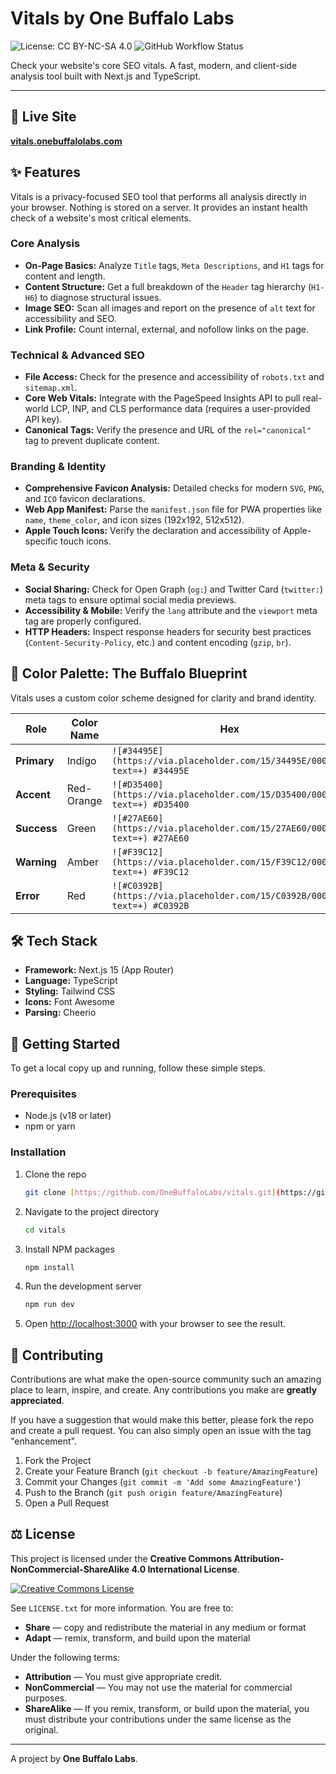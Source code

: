 # Vitals by One Buffalo Labs

![License: CC BY-NC-SA 4.0](https://img.shields.io/badge/License-CC%20BY--NC--SA%204.0-lightgrey.svg)
![GitHub Workflow Status](https://img.shields.io/github/actions/workflow/status/OneBuffaloLabs/vitals/deploy.yml)

Check your website's core SEO vitals. A fast, modern, and client-side analysis tool built with Next.js and TypeScript.

---

## 🚀 Live Site

**[vitals.onebuffalolabs.com](https://vitals.onebuffalolabs.com)**

## ✨ Features

Vitals is a privacy-focused SEO tool that performs all analysis directly in your browser. Nothing is stored on a server. It provides an instant health check of a website's most critical elements.

### Core Analysis

- **On-Page Basics:** Analyze `Title` tags, `Meta Descriptions`, and `H1` tags for content and length.
- **Content Structure:** Get a full breakdown of the `Header` tag hierarchy (`H1-H6`) to diagnose structural issues.
- **Image SEO:** Scan all images and report on the presence of `alt` text for accessibility and SEO.
- **Link Profile:** Count internal, external, and nofollow links on the page.

### Technical & Advanced SEO

- **File Access:** Check for the presence and accessibility of `robots.txt` and `sitemap.xml`.
- **Core Web Vitals:** Integrate with the PageSpeed Insights API to pull real-world LCP, INP, and CLS performance data (requires a user-provided API key).
- **Canonical Tags:** Verify the presence and URL of the `rel="canonical"` tag to prevent duplicate content.

### Branding & Identity

- **Comprehensive Favicon Analysis:** Detailed checks for modern `SVG`, `PNG`, and `ICO` favicon declarations.
- **Web App Manifest:** Parse the `manifest.json` file for PWA properties like `name`, `theme_color`, and icon sizes (192x192, 512x512).
- **Apple Touch Icons:** Verify the declaration and accessibility of Apple-specific touch icons.

### Meta & Security

- **Social Sharing:** Check for Open Graph (`og:`) and Twitter Card (`twitter:`) meta tags to ensure optimal social media previews.
- **Accessibility & Mobile:** Verify the `lang` attribute and the `viewport` meta tag are properly configured.
- **HTTP Headers:** Inspect response headers for security best practices (`Content-Security-Policy`, etc.) and content encoding (`gzip`, `br`).

## 🎨 Color Palette: The Buffalo Blueprint

Vitals uses a custom color scheme designed for clarity and brand identity.

| Role        | Color Name | Hex                                                                       |
| ----------- | ---------- | ------------------------------------------------------------------------- |
| **Primary** | Indigo     | `![#34495E](https://via.placeholder.com/15/34495E/000000?text=+) #34495E` |
| **Accent**  | Red-Orange | `![#D35400](https://via.placeholder.com/15/D35400/000000?text=+) #D35400` |
| **Success** | Green      | `![#27AE60](https://via.placeholder.com/15/27AE60/000000?text=+) #27AE60` |
| **Warning** | Amber      | `![#F39C12](https://via.placeholder.com/15/F39C12/000000?text=+) #F39C12` |
| **Error**   | Red        | `![#C0392B](https://via.placeholder.com/15/C0392B/000000?text=+) #C0392B` |

## 🛠 Tech Stack

- **Framework:** Next.js 15 (App Router)
- **Language:** TypeScript
- **Styling:** Tailwind CSS
- **Icons:** Font Awesome
- **Parsing:** Cheerio

## 🏁 Getting Started

To get a local copy up and running, follow these simple steps.

### Prerequisites

- Node.js (v18 or later)
- npm or yarn

### Installation

1.  Clone the repo
    ```sh
    git clone [https://github.com/OneBuffaloLabs/vitals.git](https://github.com/OneBuffaloLabs/vitals.git)
    ```
2.  Navigate to the project directory
    ```sh
    cd vitals
    ```
3.  Install NPM packages
    ```sh
    npm install
    ```
4.  Run the development server
    ```sh
    npm run dev
    ```
5.  Open [http://localhost:3000](http://localhost:3000) with your browser to see the result.

## 🤝 Contributing

Contributions are what make the open-source community such an amazing place to learn, inspire, and create. Any contributions you make are **greatly appreciated**.

If you have a suggestion that would make this better, please fork the repo and create a pull request. You can also simply open an issue with the tag "enhancement".

1.  Fork the Project
2.  Create your Feature Branch (`git checkout -b feature/AmazingFeature`)
3.  Commit your Changes (`git commit -m 'Add some AmazingFeature'`)
4.  Push to the Branch (`git push origin feature/AmazingFeature`)
5.  Open a Pull Request

## ⚖️ License

This project is licensed under the **Creative Commons Attribution-NonCommercial-ShareAlike 4.0 International License**.

<a rel="license" href="http://creativecommons.org/licenses/by-nc-sa/4.0/"><img alt="Creative Commons License" style="border-width:0" src="https://i.creativecommons.org/l/by-nc-sa/4.0/88x31.png" /></a>

See `LICENSE.txt` for more information. You are free to:

- **Share** — copy and redistribute the material in any medium or format
- **Adapt** — remix, transform, and build upon the material

Under the following terms:

- **Attribution** — You must give appropriate credit.
- **NonCommercial** — You may not use the material for commercial purposes.
- **ShareAlike** — If you remix, transform, or build upon the material, you must distribute your contributions under the same license as the original.

---

A project by **One Buffalo Labs**.
